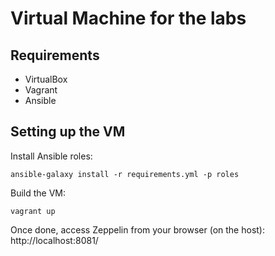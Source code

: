 # Virtual Machine for the labs

## Requirements

- VirtualBox
- Vagrant
- Ansible

## Setting up the VM

Install Ansible roles:

```
ansible-galaxy install -r requirements.yml -p roles
```

Build the VM:

```
vagrant up
```

Once done, access Zeppelin from your browser (on the host): http://localhost:8081/
